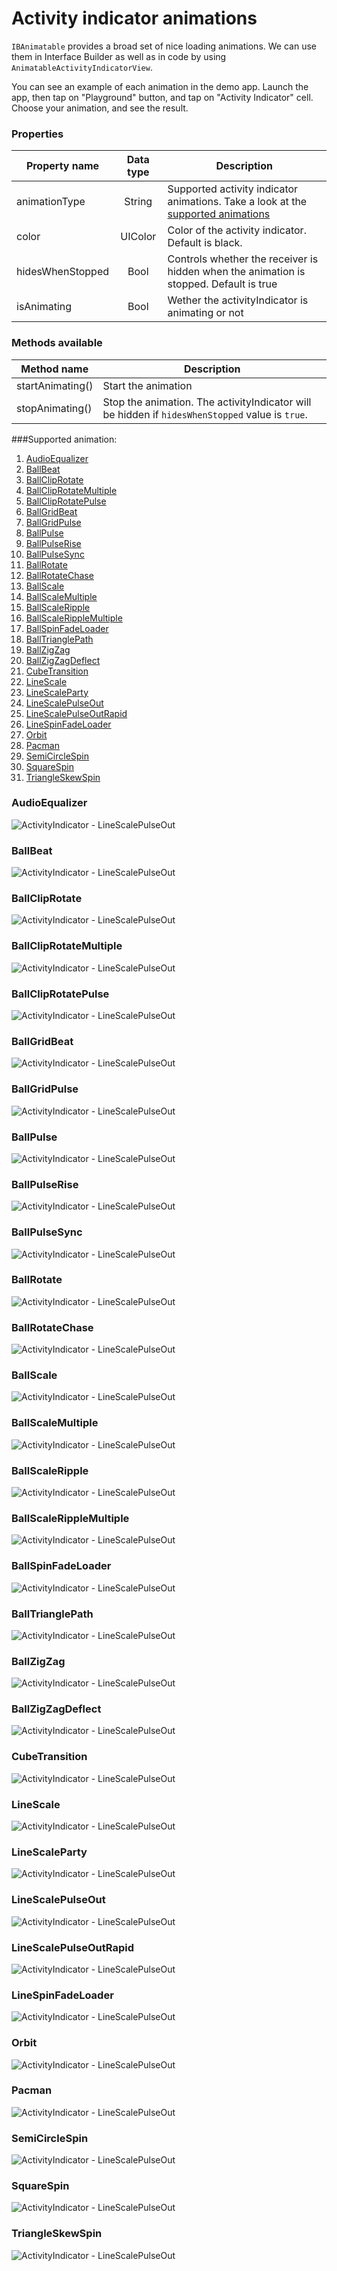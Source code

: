# Activity indicator animations

`IBAnimatable` provides a broad set of nice loading animations. We can use them in Interface Builder as well as in code by using `AnimatableActivityIndicatorView`.

You can see an example of each animation in the demo app. Launch the app, then tap on "Playground" button, and tap on "Activity Indicator" cell. Choose your animation, and see the result.

### Properties

| Property name | Data type | Description |
| ------------- |:-------------:| ----- |
| animationType | String | Supported activity indicator animations. Take a look at the [supported animations](#supported-animations)  |
| color | UIColor | Color of the activity indicator. Default is black. |
| hidesWhenStopped | Bool | Controls whether the receiver is hidden when the animation is stopped. Default is true |
| isAnimating | Bool | Wether the activityIndicator is animating or not |

### Methods available

| Method name | Description |
| ------------- | ----- |
| startAnimating() | Start the animation |
| stopAnimating() | Stop the animation. The activityIndicator will be hidden if `hidesWhenStopped` value is `true`. |


###Supported animation:

1. [AudioEqualizer](#audioequalizer)
2. [BallBeat](#ballbeat)
3. [BallClipRotate](#ballcliprotate)
4. [BallClipRotateMultiple](#ballcliprotatemultiple)
5. [BallClipRotatePulse](#ballcliprotatepulse)
6. [BallGridBeat](#ballgridbeat)
7. [BallGridPulse](#ballgridpulse)
8. [BallPulse](#ballpulse)
9. [BallPulseRise](#ballpulserise)
10. [BallPulseSync](#ballpulsesync)
11. [BallRotate](#ballrotate)
12. [BallRotateChase](#ballrotatechase)
13. [BallScale](#ballscale)
14. [BallScaleMultiple](#ballscalemultiple)
15. [BallScaleRipple](#ballscaleripple)
16. [BallScaleRippleMultiple](#ballscaleripple)
17. [BallSpinFadeLoader](#ballspinfadeloader)
18. [BallTrianglePath](#balltrianglepath)
19. [BallZigZag](#ballzigzag)
20. [BallZigZagDeflect](#ballzigzagDeflect)
21. [CubeTransition](#cubetransition)
22. [LineScale](#linescale)
23. [LineScaleParty](#linescaleparty)
24. [LineScalePulseOut](#linescalepulseout)
25. [LineScalePulseOutRapid](#linescalepulseoutrapid)
26. [LineSpinFadeLoader](#linespinfadeloader)
27. [Orbit](#orbit)
28. [Pacman](#pacman)
29. [SemiCircleSpin](#semicirclespin)
30. [SquareSpin](#squarespin)
31. [TriangleSkewSpin](#triangleskewspin)

### AudioEqualizer

![ActivityIndicator - LineScalePulseOut](https://raw.githubusercontent.com/IBAnimatable/IBAnimatable-Misc/master/IBAnimatable/ActivityIndicatorAudioEqualizer.gif)

### BallBeat

![ActivityIndicator - LineScalePulseOut](https://raw.githubusercontent.com/IBAnimatable/IBAnimatable-Misc/master/IBAnimatable/ActivityIndicatorBallBeat.gif)

### BallClipRotate

![ActivityIndicator - LineScalePulseOut](https://raw.githubusercontent.com/IBAnimatable/IBAnimatable-Misc/master/IBAnimatable/ActivityIndicatorBallClipRotate.gif)

### BallClipRotateMultiple

![ActivityIndicator - LineScalePulseOut](https://raw.githubusercontent.com/IBAnimatable/IBAnimatable-Misc/master/IBAnimatable/ActivityIndicatorBallClipRotateMultiple.gif)

### BallClipRotatePulse

![ActivityIndicator - LineScalePulseOut](https://raw.githubusercontent.com/IBAnimatable/IBAnimatable-Misc/master/IBAnimatable/ActivityIndicatorBallClipRotatePulse.gif)

### BallGridBeat

![ActivityIndicator - LineScalePulseOut](https://raw.githubusercontent.com/IBAnimatable/IBAnimatable-Misc/master/IBAnimatable/ActivityIndicatorBallGridBeat.gif)

### BallGridPulse

![ActivityIndicator - LineScalePulseOut](https://raw.githubusercontent.com/IBAnimatable/IBAnimatable-Misc/master/IBAnimatable/ActivityIndicatorBallGridPulse.gif)

### BallPulse

![ActivityIndicator - LineScalePulseOut](https://raw.githubusercontent.com/IBAnimatable/IBAnimatable-Misc/master/IBAnimatable/ActivityIndicatorBallPulse.gif)

### BallPulseRise

![ActivityIndicator - LineScalePulseOut](https://raw.githubusercontent.com/IBAnimatable/IBAnimatable-Misc/master/IBAnimatable/ActivityIndicatorBallPulseRise.gif)

### BallPulseSync

![ActivityIndicator - LineScalePulseOut](https://raw.githubusercontent.com/IBAnimatable/IBAnimatable-Misc/master/IBAnimatable/ActivityIndicatorBallPulseSync.gif)

### BallRotate

![ActivityIndicator - LineScalePulseOut](https://raw.githubusercontent.com/IBAnimatable/IBAnimatable-Misc/master/IBAnimatable/ActivityIndicatorBallRotate.gif)

### BallRotateChase

![ActivityIndicator - LineScalePulseOut](https://raw.githubusercontent.com/IBAnimatable/IBAnimatable-Misc/master/IBAnimatable/ActivityIndicatorBallRotateChase.gif)

### BallScale

![ActivityIndicator - LineScalePulseOut](https://raw.githubusercontent.com/IBAnimatable/IBAnimatable-Misc/master/IBAnimatable/ActivityIndicatorBallScale.gif)

### BallScaleMultiple

![ActivityIndicator - LineScalePulseOut](https://raw.githubusercontent.com/IBAnimatable/IBAnimatable-Misc/master/IBAnimatable/ActivityIndicatorBallScaleMultiple.gif)

### BallScaleRipple

![ActivityIndicator - LineScalePulseOut](https://raw.githubusercontent.com/IBAnimatable/IBAnimatable-Misc/master/IBAnimatable/ActivityIndicatorBallScaleRipple.gif)

### BallScaleRippleMultiple

![ActivityIndicator - LineScalePulseOut](https://raw.githubusercontent.com/IBAnimatable/IBAnimatable-Misc/master/IBAnimatable/ActivityIndicatorBallScaleRippleMultiple.gif)

### BallSpinFadeLoader

![ActivityIndicator - LineScalePulseOut](https://raw.githubusercontent.com/IBAnimatable/IBAnimatable-Misc/master/IBAnimatable/ActivityIndicatorBallSpinFadeLoader.gif)

### BallTrianglePath

![ActivityIndicator - LineScalePulseOut](https://raw.githubusercontent.com/IBAnimatable/IBAnimatable-Misc/master/IBAnimatable/ActivityIndicatorBallTrianglePath.gif)

### BallZigZag

![ActivityIndicator - LineScalePulseOut](https://raw.githubusercontent.com/IBAnimatable/IBAnimatable-Misc/master/IBAnimatable/ActivityIndicatorBallZigZag.gif)

### BallZigZagDeflect

![ActivityIndicator - LineScalePulseOut](https://raw.githubusercontent.com/IBAnimatable/IBAnimatable-Misc/master/IBAnimatable/ActivityIndicatorBallZigZagDeflect.gif)

### CubeTransition

![ActivityIndicator - LineScalePulseOut](https://raw.githubusercontent.com/IBAnimatable/IBAnimatable-Misc/master/IBAnimatable/ActivityIndicatorCubeTransition.gif)

### LineScale

![ActivityIndicator - LineScalePulseOut](https://raw.githubusercontent.com/IBAnimatable/IBAnimatable-Misc/master/IBAnimatable/ActivityIndicatorLineScale.gif)

### LineScaleParty

![ActivityIndicator - LineScalePulseOut](https://raw.githubusercontent.com/IBAnimatable/IBAnimatable-Misc/master/IBAnimatable/ActivityIndicatorLineScaleParty.gif)

### LineScalePulseOut

![ActivityIndicator - LineScalePulseOut](https://raw.githubusercontent.com/IBAnimatable/IBAnimatable-Misc/master/IBAnimatable/ActivityIndicatorLineScalePulseOut.gif)

### LineScalePulseOutRapid

![ActivityIndicator - LineScalePulseOut](https://raw.githubusercontent.com/IBAnimatable/IBAnimatable-Misc/master/IBAnimatable/ActivityIndicatorLineScalePulseOutRapid.gif)

### LineSpinFadeLoader

![ActivityIndicator - LineScalePulseOut](https://raw.githubusercontent.com/IBAnimatable/IBAnimatable-Misc/master/IBAnimatable/ActivityIndicatorLineSpinFadeLoader.gif)

### Orbit

![ActivityIndicator - LineScalePulseOut](https://raw.githubusercontent.com/IBAnimatable/IBAnimatable-Misc/master/IBAnimatable/ActivityIndicatorOrbit.gif)

### Pacman

![ActivityIndicator - LineScalePulseOut](https://raw.githubusercontent.com/IBAnimatable/IBAnimatable-Misc/master/IBAnimatable/ActivityIndicatorPacman.gif)

### SemiCircleSpin

![ActivityIndicator - LineScalePulseOut](https://raw.githubusercontent.com/IBAnimatable/IBAnimatable-Misc/master/IBAnimatable/ActivityIndicatorSemiCircleSpin.gif)

### SquareSpin

![ActivityIndicator - LineScalePulseOut](https://raw.githubusercontent.com/IBAnimatable/IBAnimatable-Misc/master/IBAnimatable/ActivitySquareSpin.gif)

### TriangleSkewSpin

![ActivityIndicator - LineScalePulseOut](https://raw.githubusercontent.com/IBAnimatable/IBAnimatable-Misc/master/IBAnimatable/ActivityIndicatorTriangleSkewSpin.gif)